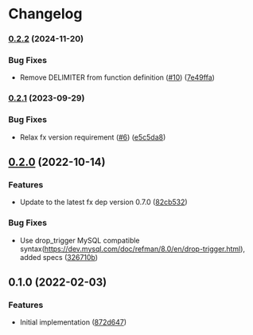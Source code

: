 # Changelog

### [0.2.2](https://www.github.com/f-mer/fx-adapters-mysql/compare/v0.2.1...v0.2.2) (2024-11-20)


### Bug Fixes

* Remove DELIMITER from function definition ([#10](https://www.github.com/f-mer/fx-adapters-mysql/issues/10)) ([7e49ffa](https://www.github.com/f-mer/fx-adapters-mysql/commit/7e49ffabeecafe37102c51100b821b75154eaaf2))

### [0.2.1](https://www.github.com/f-mer/fx-adapters-mysql/compare/v0.2.0...v0.2.1) (2023-09-29)


### Bug Fixes

* Relax fx version requirement ([#6](https://www.github.com/f-mer/fx-adapters-mysql/issues/6)) ([e5c5da8](https://www.github.com/f-mer/fx-adapters-mysql/commit/e5c5da8b6f54d1f1282231e0f5c2cdcd3d4af54e))

## [0.2.0](https://www.github.com/f-mer/fx-adapters-mysql/compare/v0.1.0...v0.2.0) (2022-10-14)


### Features

* Update to the latest fx dep version 0.7.0 ([82cb532](https://www.github.com/f-mer/fx-adapters-mysql/commit/82cb532ff75c6e76f59c773d9e85269cd1d090a7))


### Bug Fixes

* Use drop_trigger MySQL compatible syntax(https://dev.mysql.com/doc/refman/8.0/en/drop-trigger.html), added specs ([326710b](https://www.github.com/f-mer/fx-adapters-mysql/commit/326710b891a216c7431cf6900e2a6b3a3ab7d3c4))

## 0.1.0 (2022-02-03)


### Features

* Initial implementation ([872d647](https://www.github.com/f-mer/fx-adapters-mysql/commit/872d64745dd3f6d1c9fba61485f4a27ce6d4c948))

